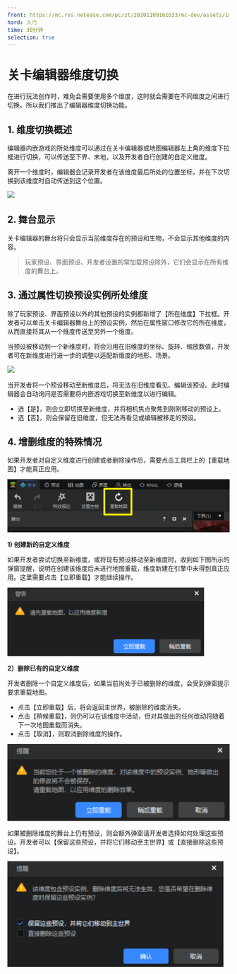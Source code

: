 ```yaml
---
front: https://mc.res.netease.com/pc/zt/20201109161633/mc-dev/assets/img/level001.3939b19d.png
hard: 入门
time: 30分钟
selection: true
---
```


# 关卡编辑器维度切换

在进行玩法创作时，难免会需要使用多个维度，这时就会需要在不同维度之间进行切换。所以我们推出了编辑器维度切换功能。

## 1. 维度切换概述


编辑器内嵌游戏的所处维度可以通过在关卡编辑器或地图编辑器左上角的维度下拉框进行切换，可以传送至下界、末地，以及开发者自行创建的自定义维度。

离开一个维度时，编辑器会记录开发者在该维度最后所处的位置坐标，并在下次切换到该维度时自动传送到这个位置。

![](./images/B1.gif)

## 2. 舞台显示

关卡编辑器的舞台将只会显示当前维度存在的预设和生物，不会显示其他维度的内容。

> 玩家预设、界面预设、开发者设置的常加载预设除外，它们会显示在所有维度的舞台上。

## 3. 通过属性切换预设实例所处维度

除了玩家预设、界面预设以外的其他预设的实例都新增了【所在维度】下拉框。开发者可以单击关卡编辑器舞台上的预设实例，然后在属性窗口修改它的所在维度，从而直接将其从一个维度传送至另外一个维度。

当预设被移动到一个新维度时，将会沿用在旧维度的坐标、旋转、缩放数值，开发者可在新维度进行进一步的调整以适配新维度的地形、场景。

![](./images/C1.gif)

当开发者将一个预设移动至新维度后，将无法在旧维度看见、编辑该预设。此时编辑器会自动询问是否需要将内嵌游戏切换至新维度以进行编辑。
- 选【是】，则会立即切换至新维度，并将相机焦点聚焦到刚刚移动的预设上。
- 选【否】，则会保留在旧维度，但无法再看见或编辑被移走的预设。

## 4. 增删维度的特殊情况

如果开发者对自定义维度进行创建或者删除操作后，需要点击工具栏上的【重载地图】才能真正应用。

![](./images/A1.png)

**1) 创建新的自定义维度**

如果开发者尝试切换至新维度，或将现有预设移动至新维度时，收到如下图所示的弹窗提醒，说明在创建该维度后未进行地图重载，维度新建在引擎中未得到真正应用。这里需要点击【立即重载】才能继续操作。

![](./images/C2.png)

**2）删除已有的自定义维度**

开发者删除一个自定义维度后，如果当前尚处于已被删除的维度，会受到弹窗提示要求重载地图。
- 点击【立即重载】后，将会返回主世界，被删除的维度消失。
- 点击【稍候重载】，则仍可以在该维度中活动，但对其做出的任何改动将随着下一次地图重载而消失。
- 点击【取消】，则取消删除维度的操作。

![](./images/C3.png)

如果被删除维度的舞台上仍有预设，则会额外弹窗请开发者选择如何处理这些预设。开发者可以【保留这些预设，并将它们移动至主世界】或【直接删除这些预设】。

![](./images/C4.png)